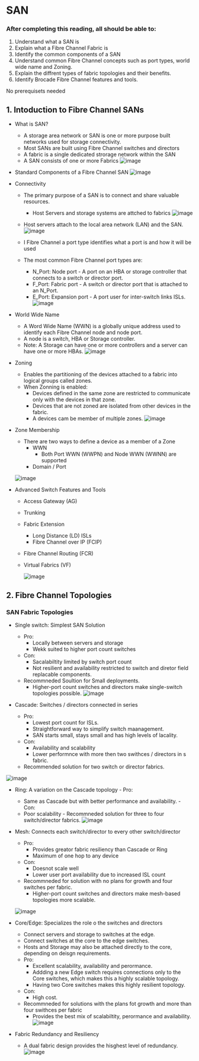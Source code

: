 # SAN 
  ### After completing this reading, all should be able to:
  1. Understand what a SAN is
  2. Explain what a Fibre Channel Fabric is
  3. Identify the common components of a SAN
  4. Understand common Fibre Channel concepts such as port types, world wide name and Zoning.
  5. Explain the diffrent types of fabric topologies and their benefits.
  6. Identify Brocade Fibre Channel features and tools.

No prerequisets needed

## 1. Intoduction to Fibre Channel SANs

* What is SAN?
  - A storage area network or SAN is one or more purpose built networks used for storage connectivity.
  - Most SANs are built using Fibre Channel switches and directors
  - A fabric is a single dedicated strorage network within the SAN
  - A SAN consists of one or more Fabrics
    ![image](https://github.com/user-attachments/assets/3a5c958d-f64a-47f2-9da5-1c90c6029f2e)

* Standard Components of a Fibre Channel SAN
    ![image](https://github.com/user-attachments/assets/b23bca62-9cc1-4edf-a00c-f80c374ea024)

* Connectivity
  - The primary purpose of a SAN is to connect and share valuable resources.
    -  Host Servers and storage systems are attched to fabrics
      ![image](https://github.com/user-attachments/assets/83b6e638-07b4-4945-be6b-f1865d8e89fb)

  - Host servers attach to the local area network (LAN) and the SAN.
      ![image](https://github.com/user-attachments/assets/c47980df-a07b-4a4c-8cec-a4a4dff0a69f)

  - I Fibre Channel a port type identifies what a port is and how it will be used
  - The most common Fibre Channel port types are:
    - N_Port: Node port - A port on an HBA or storage controller that connects to a switch or director port.
    - F_Port: Fabric port - A switch or director port that is attached to an N_Port.
    - E_Port: Expansion port - A port user for inter-switch links ISLs.
      ![image](https://github.com/user-attachments/assets/da693fc9-c89e-4287-b3b7-431bae10d24a)


* World Wide Name
  - A Word Wide Name (WWN) is a globally unique address used to identify each Fibre Channel node and node port.
  - A node is a switch, HBA or Storage controller. 
  - Note: A Storage can have one or more controllers and a server can have one or more HBAs.
      ![image](https://github.com/user-attachments/assets/303d0ca3-f25e-4b5c-bb1e-38e37ad015a9)


* Zoning
  - Enables the partitioning of the devices attached to a fabric into logical groups called zones.
  - When Zonning is enabled:
    -  Devices defined in the same zone are restricted to communicate only with the devices in that zone.
    -  Devices that are not zoned are isolated from other devices in the fabric.
    -  A devices cam be member of multiple zones.
      ![image](https://github.com/user-attachments/assets/b1d4e843-0064-43e2-8afe-b88020a21058)

* Zone Membership
  - There are two ways to define a device as a member of a Zone
      - WWN
          - Both Port WWN (WWPN) and Node WWN (WWNN) are supported
      - Domain / Port
    
  ![image](https://github.com/user-attachments/assets/9ac53665-08f0-47bc-867a-9a4d9ee4d92a)

* Advanced Switch Features and Tools
  - Access Gateway (AG)
  - Trunking
  - Fabric Extension
      - Long Distance (LD) ISLs
      - Fibre Channel over IP (FCIP)
  - Fibre Channel Routing (FCR)
  - Virtual Fabrics (VF)

     ![image](https://github.com/user-attachments/assets/b9ffe2d4-aa70-480e-b185-d17b16593c4f)


## 2. Fibre Channel Topologies
  ### SAN Fabric Topologies
  * Single switch: Simplest SAN Solution
    - Pro:
        - Locally between servers and storage
        - Wekk suited to higher port count switches
    - Con:
        - Sacalabiltity limited by switch port count
        - Not resilient and availability restricted to switch and diretor field replacable components.
    - Recommneded Soultion for Small deployments.
        - Higher-port count switches and directors make single-switch topologies possible.
      ![image](https://github.com/user-attachments/assets/6092ef55-13c7-4f0b-a8c3-5c7321be45ae)

  * Cascade: Switches / directors connected in series
    - Pro:
        - Lowest port count for ISLs.
        - Straightforward way to simplify switch maanagement.
        - SAN starts small, stays small and has high levels of lacality.
    - Con:
        - Availability and scalability
        - Lower performnce with more then two swithces / directors in s fabric.
    - Recommended solution for two switch or director fabrics.
      
   ![image](https://github.com/user-attachments/assets/63285251-0c6b-4b95-9e33-8fce8f99414a)


   * Ring: A variation on the Cascade topology
    - Pro:
        - Same as Cascade but with better performance and availability.
    - Con:
        - Poor scalability
    - Recommneded solution for three to four switch/director fabrics.
      ![image](https://github.com/user-attachments/assets/752f1d3f-55c6-4561-a95d-989272391a55)

  * Mesh: Connects each switch/director to every other switch/director
    - Pro:
        - Provides greator fabric resiliency than Cascade or Ring
        - Maximum of one hop to any device
    - Con:
        - Doesnot scale well
        - Lower user port availability due to increased ISL count
    - Recommneded for solution with no plans for growth and four switches per fabric.
        - Higher-port count switches and directors make mesh-based topologies more scalable.

     ![image](https://github.com/user-attachments/assets/e5ec6457-f377-4140-b3b9-27700c905035)


  * Core/Edge: Specializes the role o the switches and directors
      - Connect servers and storage to switches at the edge.
      - Connect switches at the core to the edge switches.
      - Hosts and Storage may also be attached directly to the core, depending on deisgn requirements.
      - Pro:
          - Excellent scalability, availability and perormance.
          - Addding a new Edge switch requires connections only to the Core switches, which makes this a highly scalable topology.
          - Having two Core switches makes this highly resilient topology.
      - Con:
          - High cost.
      - Recommneded for solutions with the plans fot growth and more than four swithces per fabric
          - Provides the best mix of scalabiltity, perormance and availability.
      ![image](https://github.com/user-attachments/assets/e153cce1-8901-43f4-b481-02fe71db34a7)


  * Fabric Redundancy and Resiliency
      - A dual fabric design provides the hisghest level of redundancy.
      ![image](https://github.com/user-attachments/assets/c015d918-dbfa-429f-9cf9-0df308f1c097)




      

